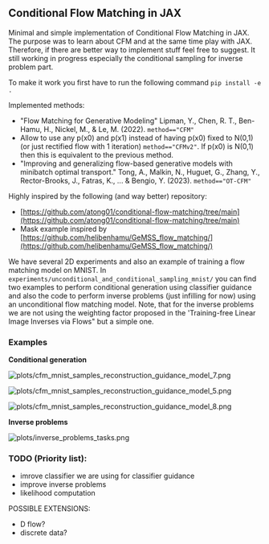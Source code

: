 ## Conditional Flow Matching in JAX

Minimal and simple implementation of Conditional Flow Matching in JAX. The purpose was to learn about CFM and at the same time play with JAX. Therefore, if there are better way to implement stuff feel free to suggest. It still working in progress especially the conditional sampling for inverse problem part.

To make it work you first have to run the following command `pip install -e .`

Implemented methods:
- "Flow Matching for Generative Modeling" Lipman, Y., Chen, R. T., Ben-Hamu, H., Nickel, M., & Le, M. (2022). `method=="CFM"`
- Allow to use any p(x0) and p(x1) instead of having p(x0) fixed to N(0,1) (or just rectified flow with 1 iteration)  `method=="CFMv2"`. If p(x0) is N(0,1) then this is equivalent to the previous method.
- "Improving and generalizing flow-based generative models with minibatch optimal transport." Tong, A., Malkin, N., Huguet, G., Zhang, Y., Rector-Brooks, J., Fatras, K., ... & Bengio, Y. (2023). `method=="OT-CFM"`


Highly inspired by the following (and way better) repository:
- [https://github.com/atong01/conditional-flow-matching/tree/main](https://github.com/atong01/conditional-flow-matching/tree/main)
- Mask example inspired by [https://github.com/helibenhamu/GeMSS_flow_matching/](https://github.com/helibenhamu/GeMSS_flow_matching/)


We have several 2D experiments and also an example of training a flow matching model on MNIST. In `experiments/unconditional_and_conditional_sampling_mnist/` you can find two examples to perform conditional generation using classifier guidance and also the code to perform inverse problems (just infilling for now) using an unconditional flow matching model. Note, that for the inverse problems we are not using the weighting factor proposed in the 'Training-free Linear Image Inverses via Flows" but a simple one. 

### Examples

**Conditional generation**

![plots/cfm_mnist_samples_reconstruction_guidance_model_7.png](plots/cfm_mnist_samples_reconstruction_guidance_model_7.png)

![plots/cfm_mnist_samples_reconstruction_guidance_model_5.png](plots/cfm_mnist_samples_reconstruction_guidance_model_5.png)

![plots/cfm_mnist_samples_reconstruction_guidance_model_8.png](plots/cfm_mnist_samples_reconstruction_guidance_model_8.png)

**Inverse problems**

![plots/inverse_problems_tasks.png](plots/inverse_problems_tasks.png)

### TODO (Priority list):
- imrove classifier we are using for classifier guidance
- improve inverse problems 
- likelihood computation

POSSIBLE EXTENSIONS:
- D flow?
- discrete data?